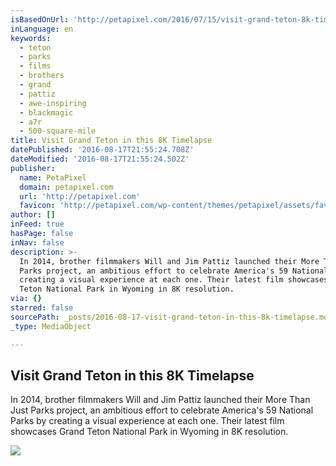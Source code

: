 ```yaml
---
isBasedOnUrl: 'http://petapixel.com/2016/07/15/visit-grand-teton-8k-timelapse/'
inLanguage: en
keywords:
  - teton
  - parks
  - films
  - brothers
  - grand
  - pattiz
  - awe-inspiring
  - blackmagic
  - a7r
  - 500-square-mile
title: Visit Grand Teton in this 8K Timelapse
datePublished: '2016-08-17T21:55:24.708Z'
dateModified: '2016-08-17T21:55:24.502Z'
publisher:
  name: PetaPixel
  domain: petapixel.com
  url: 'http://petapixel.com'
  favicon: 'http://petapixel.com/wp-content/themes/petapixel/assets/favicon.ico'
author: []
inFeed: true
hasPage: false
inNav: false
description: >-
  In 2014, brother filmmakers Will and Jim Pattiz launched their More Than Just
  Parks project, an ambitious effort to celebrate America's 59 National Parks by
  creating a visual experience at each one. Their latest film showcases Grand
  Teton National Park in Wyoming in 8K resolution.
via: {}
starred: false
sourcePath: _posts/2016-08-17-visit-grand-teton-in-this-8k-timelapse.md
_type: MediaObject

---
```

<article style=""><h1>Visit Grand Teton in this 8K Timelapse</h1><p>In 2014, brother filmmakers Will and Jim Pattiz launched their More Than Just Parks project, an ambitious effort to celebrate America's 59 National Parks by creating a visual experience at each one. Their latest film showcases Grand Teton National Park in Wyoming in 8K resolution.</p><img src="http://petapixel.com/assets/uploads/2016/07/grandtetonfeat.jpg" /></article>